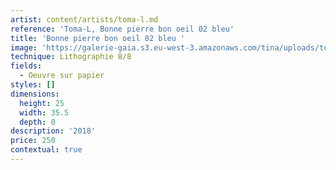 ```yaml
---
artist: content/artists/toma-l.md
reference: 'Toma-L, Bonne pierre bon oeil 02 bleu'
title: 'Bonne pierre bon oeil 02 bleu '
image: 'https://galerie-gaia.s3.eu-west-3.amazonaws.com/tina/uploads/toma-l/galerie-gaia-toma-l-bpbo02-bleu.jpg'
technique: Lithographie 8/8
fields:
  - Oeuvre sur papier
styles: []
dimensions:
  height: 25
  width: 35.5
  depth: 0
description: '2018'
price: 250
contextual: true
---
```


